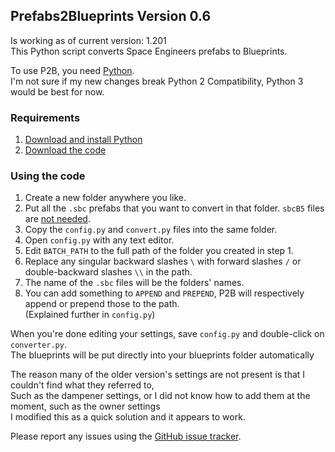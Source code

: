 ## Prefabs2Blueprints Version 0.6
Is working as of current version: 1.201  
This Python script converts Space Engineers prefabs to Blueprints.

To use P2B, you need [Python][0].  
I'm not sure if my new changes break Python 2 Compatibility, Python 3 would be best for now.

### Requirements
1. [Download and install Python][0]
2. [Download the code][1]

### Using the code
1. Create a new folder anywhere you like.
2. Put all the `.sbc` prefabs that you want to convert in that folder. `sbcB5` files are [not needed][2].
3. Copy the `config.py` and `convert.py` files into the same folder.
5. Open `config.py` with any text editor.
6. Edit `BATCH_PATH` to the full path of the folder you created in step 1.
7. Replace any singular backward slashes `\` with forward slashes `/` or double-backward slashes `\\` in the path.
8. The name of the `.sbc` files will be the folders' names.
9. You can add something to `APPEND` and `PREPEND`, P2B will respectively append or prepend those to the path.  
   (Explained further in `config.py`)

When you're done editing your settings, save `config.py` and double-click on `converter.py`.  
The blueprints will be put directly into your blueprints folder automatically

The reason many of the older version's settings are not present is that I couldn't find what they referred to,  
Such as the dampener settings, or I did not know how to add them at the moment, such as the owner settings  
I modified this as a quick solution and it appears to work.

Please report any issues using the [GitHub issue tracker][3].

[0]: https://www.python.org/downloads/
[1]: https://github.com/WarpZephyr/Prefabs2Blueprints/archive/master.zip
[2]: https://steamcommunity.com/app/244850/discussions/0/1636417554427487220/
[3]: https://github.com/WarpZephyr/Prefabs2Blueprints/issues
